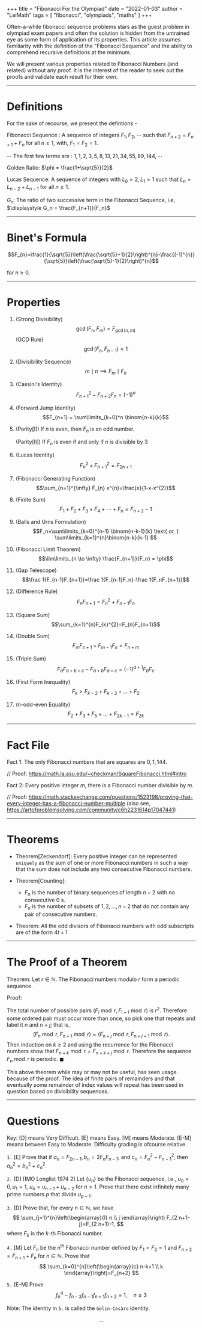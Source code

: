 +++
title = "Fibonacci For the Olympiad"
date = "2022-01-03"
author = "LeiMath"
tags = [
    "fibonacci",
    "olympiads",
    "maths"
]
+++


Often-a-while fibonacci sequence problems stars as the guest problem in olympiad exam papers and often the solution is hidden from the untrained eye as some form of application of its properties. 
This article assumes familiarity with the definition of the "Fibonacci Sequence" and the ability to comprehend recursive definitions at the minimum.

We will present various properties related to Fibonacci Numbers (and related) without any proof. It is the interest of the reader to seek out the proofs and validate each result for their own.

----

# Definitions

For the sake of recourse, we present the defintions -

Fibonacci Sequence : A sequence of integers $F_1, F_2, \cdots$ such that $F_{n+2} = F_{n+1} + F_n$ for all $n \geqslant 1$, with, $F_1 = F_2 = 1$. 

-- The first few terms are : $1,1,2,3,5,8,13,21,34,55,89,144, \cdots$

Golden Ratio: $\phi =	\frac{1+\sqrt{5}}{2}$

Lucas Sequence: A sequence of integers with $L_0 = 2, L_1 = 1$ such that $L_n = L_{n-2} + L_{n-1}$ for all $n \geqslant 1$.

$G_n$: The ratio of two successive term in the Fibonacci Sequence, i.e, $\displaystyle G_n = \frac{F_{n+1}}{F_n}$

----

# Binet's Formula

$$F_{n}=\frac{1}{\sqrt{5}}\left(\frac{\sqrt{5}+1}{2}\right)^{n}-\frac{(-1)^{n}}{\sqrt{5}}\left(\frac{\sqrt{5}-1}{2}\right)^{n}$$

for $n \geq 0$.


---

# Properties


1. (Strong Divisibility) $$\operatorname{gcd}(F_n,F_m)= F_{\operatorname{gcd}(n,m)}$$
   (GCD Rule) $$\operatorname{gcd}\left(F_{n}, F_{n-1}\right)=1$$
2. (Divisibility Sequence) $$m \mid n \implies F_m \mid F_n$$
3. (Cassini's Identity) $$F_{n+1}^{2}-F_{n+2} F_{n}=(-1)^{n}$$
4. (Forward Jump Identity) $$F_{n+1} = \sum\limits_{k=0}^n \binom{n-k}{k}$$
5. (Parity[I]) If $n$ is even, then $F_n$ is an odd number.
   
   (Parity[II]) If $F_n$ is even if and only if $n$ is divisible by $3$
6. (Lucas Identity) $$F_n^2+F_{n+1}^2 = F_{2n+1}  $$
7. (Fibonacci Generating Function) $$\sum_{n=1}^{\infty} F_{n} x^{n}=\frac{x}{1-x-x^{2}}$$
8. (Finite Sum) $$F_1 + F_2 + F_3 + F_4 + \cdots + F_n = F_{n+2} - 1$$
9. (Balls and Urns Formulation) $$F_n=\sum\limits_{k=0}^{n-1} \binom{n-k-1}{k} \text{ or, } 	\sum\limits_{k=1}^{n}\binom{n-k}{k-1} $$ 
10. (Fibonacci Limit Theorem) $$\lim\limits_{n \to \infty} \frac{F_{n+1}}{F_n} = \phi$$ 
11. (Gap Telescope) $$\frac 1{F_{n-1}F_{n+1}}=\frac 1{F_{n-1}F_n}-\frac 1{F_nF_{n+1}}$$
12. (Difference Rule) $$F_nF_{n+1}=F_n^2+F_{n-1}F_n$$
13. (Square Sum) $$\sum_{k=1}^{n}F_{k}^{2}=F_{n}F_{n+1}$$
14. (Double Sum)$$F_{m}F_{n+1} + F_{m-1}F_{n} = F_{n+m}$$
15. (Triple Sum) $$F_a F_{a+b+c}-F_{a+b}F_{a+c}=(-1)^{a+1} F_b F_c$$
16. (First Form Inequality) $$F_k > F_{k-2}+F_{k-3}+\ldots+F_2$$
17. (n-odd-even Equality)$$F_2+F_3+F_5+\ldots+F_{2k-1} = F_{2k}$$
 

--- 

# Fact File

Fact 1: The only Fibonacci numbers that are squares are $0, 1, 144.$ 

// Proof: https://math.la.asu.edu/~checkman/SquareFibonacci.html#intro

Fact 2: Every positive integer $m$, there is a Fibonacci number divisible by $m$.

// Proof: https://math.stackexchange.com/questions/1523198/proving-that-every-integer-has-a-fibonacci-number-multiple (also see, https://artofproblemsolving.com/community/c6h2231614p17047441)



---

# Theorems

* Theorem[Zeckendorf]: Every positive integer can be represented `uniquely` as the sum of one or more Fibonacci numbers in such a way that the sum does not include any two consecutive Fibonacci numbers.

* Theorem[Counting]: 

   + $F_{n}$ is the number of binary sequences of length $n-2$ with no consecutive 0 s.
   + $F_{n}$ is the number of subsets of ${1,2, \ldots, n-2}$ that do not contain any pair of consecutive numbers.

*  Theorem: All the odd divisors of Fibonacci numbers with odd subscripts are of
the form $4t + 1$

---

# The Proof of a Theorem

Theorem: Let $r \in \mathbb{N}$. The Fibonacci numbers modulo $r$ form a periodic sequence.

Proof: 

The total number of possible pairs $\left(F_{i} \bmod r, F_{i+1} \bmod r\right)$ is $r^{2}$. Therefore some ordered pair must occur more than once, so pick one that repeats and label it $n$ and $n+j$; that is,
$$
\left(F_{n} \bmod r, F_{n+1} \bmod r\right)=\left(F_{n+j} \bmod r, F_{n+j+1} \bmod r\right) .
$$
Then induction on $k \geq 2$ and using the recurrence for the Fibonacci numbers show that $F_{n+k} \bmod r=F_{n+k+j} \bmod r$. Therefore the sequence $F_{n} \bmod r$ is periodic. $\blacksquare$

This above theorem while may or may not be useful, has seen usage because of the proof. The idea of finite pairs of remainders and that eventually some remainder of index values will repeat has been used in question based on divisibility sequences.

---

# Questions

Key: [D] means Very Difficult. [E] means Easy. [M] means Moderate. [E-M] means between Easy to Moderate. Difficulty grading is ofcourse relative.

`1.` [E] Prove that if $a_{n}=F_{2 n-1}, b_{n}=2 F_{n} F_{n-1}$, and $c_{n}=F_{n}^{2}-F_{n-1}^{2}$, then $a_{n}^{2}=b_{n}^{2}+c_{n}^{2} .$

`2.` [D] [IMO Longlist 1974 2] Let $\lbrace u_{n}\rbrace$ be the Fibonacci sequence, i.e., $u_{0}=0, u_{1}=1$, $u_{n}=u_{n-1}+u_{n-2}$ for $n>1$. Prove that there exist infinitely many prime numbers $p$ that divide $u_{p-1}$.

`3.` [D] Prove that, for every $n \in \mathbb{N}$, we have
$$
\sum_{j=1}^{n}\left(\begin{array}{l}
n \\
j
\end{array}\right) F_{2 n+1-j}=F_{2 n+1}-1,
$$
where $F_{k}$ is the $k$-th Fibonacci number.

`4.` [M] Let $F_{n}$ be the $n^{\text {th }}$ Fibonacci number defined by $F_{1}=F_{2}=1$ and $F_{n+2}=F_{n+1}+F_{n}$ for $n \in \mathbb{N}$. Prove that
$$
\sum_{k=0}^{n}\left(\begin{array}{c}
n-k+1 \\
k
\end{array}\right)=F_{n+2}
$$

`5.` [E-M] Prove
$$
f_{n}^{4}-f_{n-2} f_{n-1} f_{n+1} f_{n+2}=1, \quad n \geq 3
$$

Note: The identity in `5.` is called the `Gelin-Cesàro` identity.

$$\dots$$
